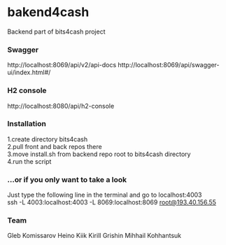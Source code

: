 # bakend4cash

Backend part of bits4cash project

### Swagger

http://localhost:8069/api/v2/api-docs
http://localhost:8069/api/swagger-ui/index.html#/


### H2 console

http://localhost:8080/api/h2-console

### Installation  
1.create directory bits4cash  
2.pull front and back repos there  
3.move install.sh from backend repo root to bits4cash directory  
4.run the script  

### ...or if you only want to take a look  
Just type the following line in the terminal and go to localhost:4003  
ssh -L 4003:localhost:4003 -L 8069:localhost:8069 root@193.40.156.55


### Team  
Gleb Komissarov Heino Kiik Kirill Grishin Mihhail Kohhantsuk